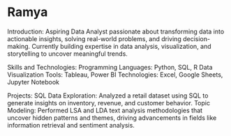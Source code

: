 # Ramya
Introduction:
Aspiring Data Analyst passionate about transforming data into actionable insights, solving real-world problems, and driving decision-making. Currently building expertise in data analysis, visualization, and storytelling to uncover meaningful trends.

Skills and Technologies:
Programming Languages: Python, SQL, R
Data Visualization Tools: Tableau, Power BI
Technologies: Excel, Google Sheets, Jupyter Notebook

Projects:
SQL Data Exploration: Analyzed a retail dataset using SQL to generate insights on inventory, revenue, and customer behavior.
Topic Modeling: Performed LSA and LDA text analysis methodologies that uncover hidden patterns and themes, driving advancements in fields like information retrieval and sentiment analysis.
